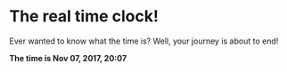 # The real time clock!

Ever wanted to know what the time is? Well, your journey is about to end!

**The time is Nov 07, 2017, 20:07**